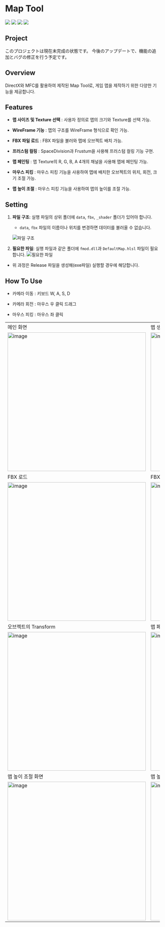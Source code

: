 # Map Tool

<img src ="https://img.shields.io/badge/Windows-0078D6?style=for-the-badge&logo=windows&logoColor=white"> <img src ="https://img.shields.io/badge/Direct_X-006600?style=for-the-badge&logo=directx&logoColor=black"> <img src ="https://img.shields.io/badge/MFC-%23E34F26?style=for-the-badge&logo=mfc&logoColor=white"> <img src ="https://img.shields.io/badge/c++-%2300599C.svg?style=for-the-badge&logo=c%2B%2B&logoColor=white"> 

## Project
このプロジェクトは現在未完成の状態です。 今後のアップデートで、機能の追加とバグの修正を行う予定です。

## Overview

DirectX와 MFC를 활용하여 제작된 Map Tool로, 게임 맵을 제작하기 위한 다양한 기능을 제공합니다.

## Features
- **맵 사이즈 및 Texture 선택** : 사용자 정의로 맵의 크기와 Texture를 선택 가능.
  
- **WireFrame 기능** : 맵의 구조를 WireFrame 형식으로 확인 가능.

- **FBX 파일 로드** : FBX 파일을 불러와 맵에 오브젝트 배치 가능.

- **프러스텀 컬링** : SpaceDivision과 Frustum을 사용해 프러스텀 컬링 기능 구현.

- **맵 페인팅** : 맵 Texture의 R, G, B, A 4개의 채널을 사용해 맵에 페인팅 가능.

- **마우스 피킹** : 마우스 피킹 기능을 사용하여 맵에 배치한 오브젝트의 위치, 회전, 크기 조절 가능.

- **맵 높이 조절** : 마우스 피킹 기능을 사용하여 맵의 높이를 조절 가능.

## Setting
1. **파일 구조**: 실행 파일의 상위 폴더에 `data`, `fbx`, `_shader` 폴더가 있어야 합니다.
   - `data`, `fbx` 파일의 이름이나 위치를 변경하면 데이터를 불러올 수 없습니다.
     
   ![파일 구조](https://github.com/user-attachments/assets/eb82801d-44ae-4f12-ab02-567f539b4ac1)

2. **필요한 파일**: 실행 파일과 같은 폴더에 `fmod.dll`과 `DefaultMap.hlsl` 파일이 필요합니다.
   ![필요한 파일](https://github.com/user-attachments/assets/b39027d2-8754-43d6-83ee-9c5acb1f921b)

* 위 과정은 Release 파일을 생성해(exe파일) 실행할 경우에 해당합니다.

## How To Use

* 카메라 이동 : 키보드 W, A, S, D

* 카메라 회전 : 마우스 우 클릭 드래그

* 마우스 피킹 : 마우스 좌 클릭

|  |   |
|---|---|
|메인 화면|맵 생성|
|<img width="450" alt="image" src="https://github.com/user-attachments/assets/cb35d270-4e7e-43f7-8f96-c35718011f03">|<img width="450" alt="image" src="https://github.com/user-attachments/assets/96f1f44a-0abe-46eb-b90d-ace255e7af66">|
|FBX 로드|FBX 배치|
|<img width="450" alt="image" src="https://github.com/user-attachments/assets/7136bbef-866d-4dfb-9066-56439b1ee4d4">|<img width="450" alt="image" src="https://github.com/user-attachments/assets/d677c141-f013-4740-835b-b3816e9c0a96">|
|오브젝트의 Transform| 맵 페인팅 |
|<img width="450" alt="image" src="https://github.com/user-attachments/assets/7ccf6e63-1a1d-404b-b0cb-6ea711df0202"> |<img width="450" alt="image" src="https://github.com/user-attachments/assets/da2541df-b716-4b95-9369-c3e99669294a">
|맵 높이 조절 화면| 맵 높이 조절 |
|<img width="450" alt="image" src="https://github.com/user-attachments/assets/f2069afe-6bce-4c9f-9bb4-4385b04ceecc"> |<img width="450" alt="image" src="https://github.com/user-attachments/assets/2183d7c4-5179-4296-83dd-35fc93ed5795"> | 




